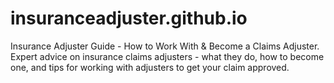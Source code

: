 # insuranceadjuster.github.io
Insurance Adjuster Guide - How to Work With &amp; Become a Claims Adjuster. Expert advice on insurance claims adjusters - what they do, how to become one, and tips for working with adjusters to get your claim approved.
